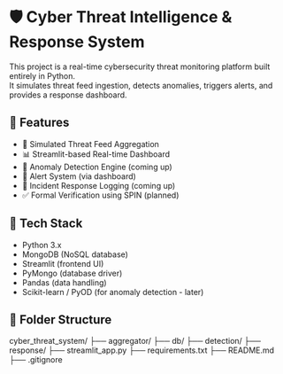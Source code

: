 # 🛡️ Cyber Threat Intelligence & Response System

This project is a real-time cybersecurity threat monitoring platform built entirely in Python.  
It simulates threat feed ingestion, detects anomalies, triggers alerts, and provides a response dashboard.

## 🚀 Features

- 🔄 Simulated Threat Feed Aggregation
- 📊 Streamlit-based Real-time Dashboard
- 🧠 Anomaly Detection Engine (coming up)
- 🚨 Alert System (via dashboard)
- 📝 Incident Response Logging (coming up)
- ✅ Formal Verification using SPIN (planned)

## 🧱 Tech Stack

- Python 3.x
- MongoDB (NoSQL database)
- Streamlit (frontend UI)
- PyMongo (database driver)
- Pandas (data handling)
- Scikit-learn / PyOD (for anomaly detection - later)

## 📁 Folder Structure

cyber_threat_system/ ├── aggregator/ ├── db/ ├── detection/ ├── response/ ├── streamlit_app.py ├── requirements.txt ├── README.md ├── .gitignore